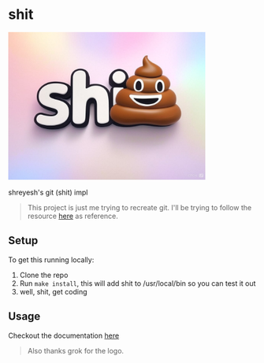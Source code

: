 # shit
<img src="shit_logo_grok.jpg" alt="shit logo" width="400"/>

shreyesh's git (shit) impl

> This project is just me trying to recreate git. I'll be trying to follow the resource [here](https://wyag.thb.lt/#init) as reference. 

## Setup

To get this running locally: 
1. Clone the repo 
2. Run `make install`, this will add shit to /usr/local/bin so you can test it out 
3. well, shit, get coding

## Usage 

Checkout the documentation [here](./docs/shit.md)

> Also thanks grok for the logo. 